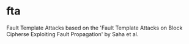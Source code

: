 # fta
Fault Template Attacks based on the 'Fault Template Attacks on Block Cipherse Exploiting Fault Propagation' by Saha et al.
